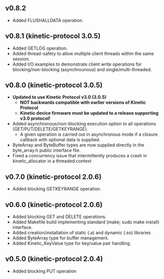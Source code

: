 v0.8.2
------
* Added FLUSHALLDATA operation.

v0.8.1 (kinetic-protocol 3.0.5)
-------------------------------
* Added GETLOG operation.
* Added thread-safety to allow multiple client threads within the same session.
* Added I/O examples to demonstrate client write operations for blocking/non-blocking (asynchrounous) and single/multi-threaded.

v0.8.0 (kinetic-protocol 3.0.5)
-------------------------------
* **Updated to use Kinetic Protocol v3.0 (3.0.5)**
    * **NOT backwards compatible with earlier versions of Kinetic Protocol**
    * **Kinetic device firmware must be updated to a release supporting v3.0 protocol!**
* Added asynchronous/non-blocking execution option to all operations (GET/PUT/DELETE/GETKEYRANGE).
    * A given operation is carried out in asynchronous mode if a closure callback with optional data is supplied.
* ByteArray and ByteBuffer types are now supplied directly in the byte_array.h public interface file.
* Fixed a concurrency issue that intermittently produces a crash in kinetic_allocator in a threaded context

v0.7.0 (kinetic-protocol 2.0.6)
-------------------------------
* Added blocking GETKEYRANGE operation.

v0.6.0 (kinetic-protocol 2.0.6)
-------------------------------
* Added blocking GET and DELETE operations.
* Added Makefile build implementing standard (make; sudo make install) interface.
* Added creation/installation of static (.a) and dynamic (.so) libraries
* Added ByteArray type for buffer management.
* Added Kinetic_KeyValue type for key/value pair handling.

v0.5.0 (kinetic-protocol 2.0.4)
-------------------------------
* Added blocking PUT operation
